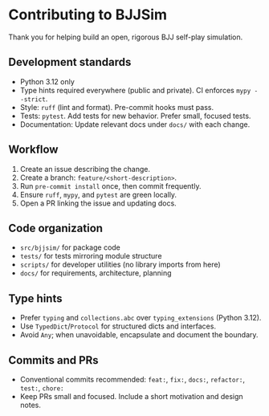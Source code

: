 # Contributing to BJJSim

Thank you for helping build an open, rigorous BJJ self-play simulation.

## Development standards

- Python 3.12 only
- Type hints required everywhere (public and private). CI enforces `mypy --strict`.
- Style: `ruff` (lint and format). Pre-commit hooks must pass.
- Tests: `pytest`. Add tests for new behavior. Prefer small, focused tests.
- Documentation: Update relevant docs under `docs/` with each change.

## Workflow

1. Create an issue describing the change.
2. Create a branch: `feature/<short-description>`.
3. Run `pre-commit install` once, then commit frequently.
4. Ensure `ruff`, `mypy`, and `pytest` are green locally.
5. Open a PR linking the issue and updating docs.

## Code organization

- `src/bjjsim/` for package code
- `tests/` for tests mirroring module structure
- `scripts/` for developer utilities (no library imports from here)
- `docs/` for requirements, architecture, planning

## Type hints

- Prefer `typing` and `collections.abc` over `typing_extensions` (Python 3.12).
- Use `TypedDict`/`Protocol` for structured dicts and interfaces.
- Avoid `Any`; when unavoidable, encapsulate and document the boundary.

## Commits and PRs

- Conventional commits recommended: `feat:`, `fix:`, `docs:`, `refactor:`, `test:`, `chore:`
- Keep PRs small and focused. Include a short motivation and design notes.

